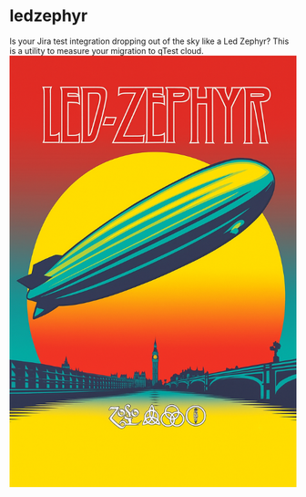 # ledzephyr
Is your Jira test integration dropping out of the sky like a Led Zephyr? This is a utility to measure your migration to qTest cloud.
![Led Zephyr](assets/led-zephyr.png)
